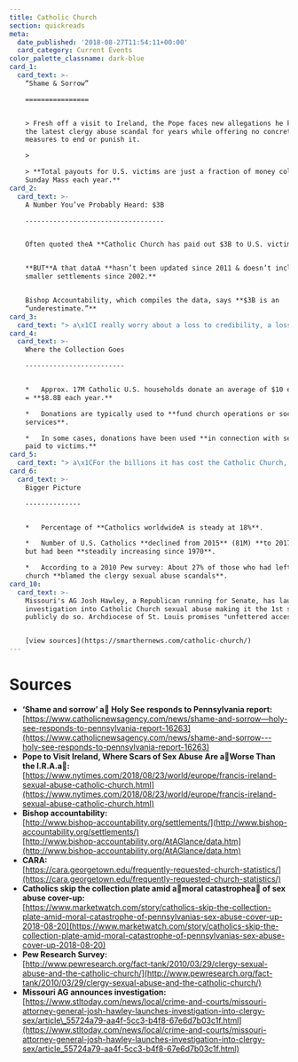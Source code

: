 ```yaml
---
title: Catholic Church
section: quickreads
meta:
  date_published: '2018-08-27T11:54:11+00:00'
  card_category: Current Events
color_palette_classname: dark-blue
card_1:
  card_text: >-
    “Shame & Sorrow”

    ================


    > Fresh off a visit to Ireland, the Pope faces new allegations he knew about
    the latest clergy abuse scandal for years while offering no concrete
    measures to end or punish it.

    > 

    > **Total payouts for U.S. victims are just a fraction of money collected at
    Sunday Mass each year.**
card_2:
  card_text: >-
    A Number You’ve Probably Heard: $3B

    -----------------------------------


    Often quoted theA **Catholic Church has paid out $3B to U.S. victims.**


    **BUT**A that dataA **hasn’t been updated since 2011 & doesn’t include
    smaller settlements since 2002.**


    Bishop Accountability, which compiles the data, says **$3B is an
    “underestimate.”**
card_3:
  card_text: "> a\x1CI really worry about a loss to credibility, a loss of trust. Therea\x19s no use denying it. We cana\x19t sugarcoat it, this is disastrous.a\x1D\n> \n> Cardinal Timothy Dolan, Archbishop of New York, after a Pennsylvania grand jury report last week showed the church covered up the abuse of 1K+ minors by 300 priests over 70 years."
card_4:
  card_text: >-
    Where the Collection Goes

    -------------------------


    *   Approx. 17M Catholic U.S. households donate an average of $10 each week
    = **$8.8B each year.**

    *   Donations are typically used to **fund church operations or social
    services**.

    *   In some cases, donations have been used **in connection with settlements
    paid to victims.**
card_5:
  card_text: "> a\x1CFor the billions it has cost the Catholic Church, it does not compare to the cost of (traumatic) lives that many have suffered over the years,a\x1D\n> \n> Johnny Vega, who was raped by a priest & deacon at his New Jersey church where he served as an altar boy. He received part of a $5M settlement in 2005 with 2 dozen other victims."
card_6:
  card_text: >-
    Bigger Picture

    --------------


    *   Percentage of **Catholics worldwideA is steady at 18%**.

    *   Number of U.S. Catholics **declined from 2015** (81M) **to 2017** (74M),
    but had been **steadily increasing since 1970**.

    *   According to a 2010 Pew survey: About 27% of those who had left the
    church **blamed the clergy sexual abuse scandals**.
card_10:
  card_text: >-
    Missouri's AG Josh Hawley, a Republican running for Senate, has launched an
    investigation into Catholic Church sexual abuse making it the 1st state to
    publicly do so. Archdiocese of St. Louis promises "unfettered access."


    [view sources](https://smarthernews.com/catholic-church/)
---
```

Sources
=======

*   **‘Shame and sorrow’ a Holy See responds to Pennsylvania report:**  
    [https://www.catholicnewsagency.com/news/shame-and-sorrow—holy-see-responds-to-pennsylvania-report-16263](https://www.catholicnewsagency.com/news/shame-and-sorrow---holy-see-responds-to-pennsylvania-report-16263)
*   **Pope to Visit Ireland, Where Scars of Sex Abuse Are aWorse Than the I.R.A.a:**  
    [https://www.nytimes.com/2018/08/23/world/europe/francis-ireland-sexual-abuse-catholic-church.html](https://www.nytimes.com/2018/08/23/world/europe/francis-ireland-sexual-abuse-catholic-church.html)
*   **Bishop accountability:**  
    [http://www.bishop-accountability.org/settlements/](http://www.bishop-accountability.org/settlements/)  
    [http://www.bishop-accountability.org/AtAGlance/data.htm](http://www.bishop-accountability.org/AtAGlance/data.htm)
*   **CARA:**  
    [https://cara.georgetown.edu/frequently-requested-church-statistics/](https://cara.georgetown.edu/frequently-requested-church-statistics/)
*   **Catholics skip the collection plate amid amoral catastrophea of sex abuse cover-up:**  
    [https://www.marketwatch.com/story/catholics-skip-the-collection-plate-amid-moral-catastrophe-of-pennsylvanias-sex-abuse-cover-up-2018-08-20](https://www.marketwatch.com/story/catholics-skip-the-collection-plate-amid-moral-catastrophe-of-pennsylvanias-sex-abuse-cover-up-2018-08-20)
*   **Pew Research Survey:**  
    [http://www.pewresearch.org/fact-tank/2010/03/29/clergy-sexual-abuse-and-the-catholic-church/](http://www.pewresearch.org/fact-tank/2010/03/29/clergy-sexual-abuse-and-the-catholic-church/)
*   **Missouri AG announces investigation:**  
    [https://www.stltoday.com/news/local/crime-and-courts/missouri-attorney-general-josh-hawley-launches-investigation-into-clergy-sex/article\_55724a79-aa4f-5cc3-b4f8-67e6d7b03c1f.html](https://www.stltoday.com/news/local/crime-and-courts/missouri-attorney-general-josh-hawley-launches-investigation-into-clergy-sex/article_55724a79-aa4f-5cc3-b4f8-67e6d7b03c1f.html)